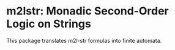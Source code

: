 # m2lstr: Monadic Second-Order Logic on Strings

This package translates m2l-str formulas into finite automata.

